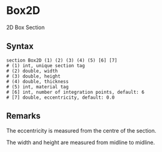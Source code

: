 # Box2D

2D Box Section

## Syntax

```
section Box2D (1) (2) (3) (4) (5) [6] [7]
# (1) int, unique section tag
# (2) double, width
# (3) double, height
# (4) double, thickness
# (5) int, material tag
# [6] int, number of integration points, default: 6
# [7] double, eccentricity, default: 0.0
```

## Remarks

The eccentricity is measured from the centre of the section.

The width and height are measured from midline to midline.